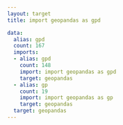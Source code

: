 ```yaml
---
layout: target
title: import geopandas as gpd

data:
  alias: gpd
  count: 167
  imports:
  - alias: gpd
    count: 148
    import: import geopandas as gpd
    target: geopandas
  - alias: gp
    count: 19
    import: import geopandas as gp
    target: geopandas
  target: geopandas
---
```

